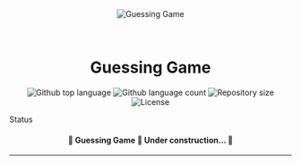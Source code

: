 <div align="center" id="top"> 
  <img src="./.github/app.gif" alt="Guessing Game" />

  &#xa0;

  <!-- <a href="https://guessinggame.netlify.app">Demo</a> -->
</div>

<h1 align="center">Guessing Game</h1>

<p align="center">
  <img alt="Github top language" src="https://img.shields.io/github/languages/top/Devin47/guessing_game?color=56BEB8">

  <img alt="Github language count" src="https://img.shields.io/github/languages/count/Devin47/guessing_game?color=56BEB8">

  <img alt="Repository size" src="https://img.shields.io/github/repo-size/Devin47/guessing_game?color=56BEB8">

  <img alt="License" src="https://img.shields.io/github/license/Devin47/guessing_game?color=56BEB8">

  <!-- <img alt="Github issues" src="https://img.shields.io/github/issues/Devin47/guessing_game?color=56BEB8" /> -->

  <!-- <img alt="Github forks" src="https://img.shields.io/github/forks/Devin47/guessing_game?color=56BEB8" /> -->

  <!-- <img alt="Github stars" src="https://img.shields.io/github/stars/Devin47/guessing_game?color=56BEB8" /> -->
</p>

Status

 <h4 align="center"> 
	🚧  Guessing Game 🚀 Under construction...  🚧
</h4>  

<hr> 
<!-- 
<p align="center">
  <a href="#dart-about">About</a> &#xa0; | &#xa0; 
  <a href="#sparkles-features">Features</a> &#xa0; | &#xa0;
  <a href="#rocket-technologies">Technologies</a> &#xa0; | &#xa0;
  <a href="#white_check_mark-requirements">Requirements</a> &#xa0; | &#xa0;
  <a href="#checkered_flag-starting">Starting</a> &#xa0; | &#xa0;
  <a href="#memo-license">License</a> &#xa0; | &#xa0;
  <a href="https://github.com/Devin47" target="_blank">Author</a>
</p>

<br>

## :dart: About ##

In this project, I created an application that allows users to input any number ranging from 1-100. If the user guesses incorrectly then it will tell the user if the number was too big or too small. Lastly it allows the user to keep inputting a number until they input the correct number. At that point the game will automatically end itself. The number is a random generated number that changes every time the user runs the application.

## :sparkles: Features ##

:heavy_check_mark: Feature 1;\
:heavy_check_mark: Feature 2;\
:heavy_check_mark: Feature 3;

## :rocket: Technologies ##

The following tools were used in this project:

- [Expo](https://expo.io/)
- [Node.js](https://nodejs.org/en/)
- [React](https://pt-br.reactjs.org/)
- [React Native](https://reactnative.dev/)
- [TypeScript](https://www.typescriptlang.org/)

## :white_check_mark: Requirements ##

Before starting :checkered_flag:, you need to have [Git](https://git-scm.com) and [Node](https://nodejs.org/en/) installed.

## :checkered_flag: Starting ##

```bash
# Clone this project
$ git clone https://github.com/Devin47/guessing_game

# Access
$ cd guessing_game

# Install dependencies
$ yarn

# Run the project
$ yarn start

# The server will initialize in the <http://localhost:3000>
```

## :memo: License ##

This project is under license from MIT. For more details, see the [LICENSE](LICENSE.md) file.


Made with :heart: by <a href="https://github.com/Devin47" target="_blank">{{Devin Thomas Jr}}</a>

&#xa0;

<a href="#top">Back to top</a> -->
